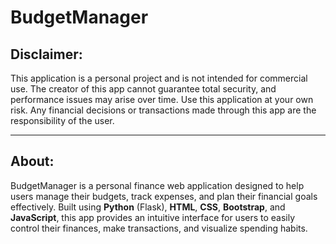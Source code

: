 # BudgetManager

## Disclaimer:
This application is a personal project and is not intended for commercial use. The creator of this app cannot guarantee total security, and performance issues may arise over time. Use this application at your own risk. Any financial decisions or transactions made through this app are the responsibility of the user.

---

## About:
BudgetManager is a personal finance web application designed to help users manage their budgets, track expenses, and plan their financial goals effectively. Built using **Python** (Flask), **HTML**, **CSS**, **Bootstrap**, and **JavaScript**, this app provides an intuitive interface for users to easily control their finances, make transactions, and visualize spending habits.

